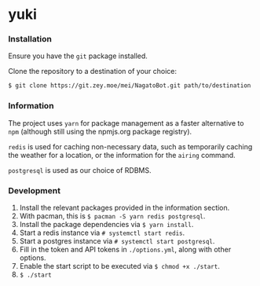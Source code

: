 # yuki

### Installation

Ensure you have the `git` package installed.

Clone the repository to a destination of your choice:
```bash
$ git clone https://git.zey.moe/mei/NagatoBot.git path/to/destination
```

### Information

The project uses `yarn` for package management as a faster alternative to `npm`
(although still using the npmjs.org package registry).

`redis` is used for caching non-necessary data, such as temporarily caching the
weather for a location, or the information for the `airing` command.

`postgresql` is used as our choice of RDBMS.

### Development

1. Install the relevant packages provided in the information section.
2. With pacman, this is `$ pacman -S yarn redis postgresql`.
3. Install the package dependencies via `$ yarn install`.
4. Start a redis instance via `# systemctl start redis`.
5. Start a postgres instance via `# systemctl start postgresql`.
6. Fill in the token and API tokens in `./options.yml`, along with other
   options.
7. Enable the start script to be executed via `$ chmod +x ./start`.
7. `$ ./start`

